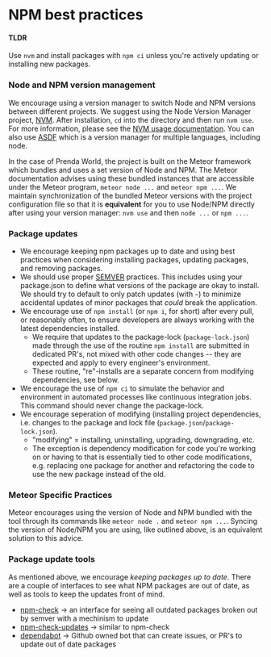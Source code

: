 # NPM best practices


#### TLDR
Use `nvm` and install packages with `npm ci` unless you're actively updating or installing new packages.

### Node and NPM version management

We encourage using a version manager to switch Node and NPM versions between different projects. We suggest using the Node Version Manager project, [NVM](https://github.com/nvm-sh/nvm). After installation, `cd` into the directory and then run `nvm use`. For more information, please see the [NVM usage documentation](https://github.com/nvm-sh/nvm#usage). You can also use [ASDF](https://asdf-vm.com/) which is a version manager for multiple languages, including node.

In the case of Prenda World, the project is built on the Meteor framework which bundles and uses a set version of Node and NPM. The Meteor documentation advises using these bundled instances that are accessible under the Meteor program, `meteor node ...` and `meteor npm ...`. We maintain synchronization of the bundled Meteor versions with the project configuration file so that it is **equivalent** for you to use Node/NPM directly after using your version manager: `nvm use` and then `node ...` or `npm ...`.

### Package updates

* We encourage keeping npm packages up to date and using best practices when considering installing packages, updating packages, and removing packages.
* We should use proper [SEMVER](https://semver.org/) practices. This includes using your package.json to define what versions of the package are okay to install. We should try to default to only patch updates (with `~`) to minimize accidental updates of minor packages that _could_ break the application.
* We encourage use of `npm install` (or `npm i`, for short) after every pull, or reasonably often, to ensure developers are always working with the latest dependencies installed.
  * We require that updates to the package-lock (`package-lock.json`) made through the use of the routine `npm install` are submitted in dedicated PR's, not mixed with other code changes -- they are expected and apply to every engineer's environment.
  * These routine, "re"-installs are a separate concern from modifying dependencies, see below.
* We encourage the use of `npm ci` to simulate the behavior and environment in automated processes like continuous integration jobs. This command should never change the package-lock.
* We encourage seperation of modifying (installing project dependencies, i.e. changes to the package and lock file (`package.json`/`package-lock.json`).
  * "modifying" = installing, uninstalling, upgrading, downgrading, etc.
  * The exception is dependency modification for code you're working on or having to that is essentially tied to other code modifications, e.g. replacing one package for another and refactoring the code to use the new package instead of the old.

### Meteor Specific Practices

Meteor encourages using the version of Node and NPM bundled with the tool through its commands like `meteor node .` and `meteor npm ...`. Syncing the version of Node/NPM you are using, like outlined above, is an equivalent solution to this advice. 

### Package update tools

As mentioned above, we encourage _keeping packages up to date_. There are a couple of interfaces to see what NPM packages are out of date, as well as tools to keep the updates front of mind.

* [npm-check](https://github.com/dylang/npm-check) -> an interface for seeing all outdated packages broken out by semver with a mechinism to update
* [npm-check-updates](https://github.com/raineorshine/npm-check-updates) -> similar to npm-check
* [dependabot](https://github.com/dependabot/dependabot-core) -> Github owned bot that can create issues, or PR's to update out of date packages
